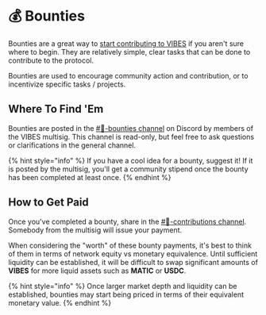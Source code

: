 # 💰 Bounties

Bounties are a great way to [start contributing to VIBES](contributing/) if you aren't sure where to begin. They are relatively simple, clear tasks that can be done to contribute to the protocol. 

Bounties are used to encourage community action and contribution, or to incentivize specific tasks / projects. 

## Where To Find 'Em

Bounties are posted in the [\#🤑-bounties channel](https://discord.gg/UmUPEcMWad) on Discord by members of the VIBES multisig. This channel is read-only, but feel free to ask questions or clarifications in the general channel.

{% hint style="info" %}
If you have a cool idea for a bounty, suggest it! If it is posted by the multisig, you'll get a community stipend once the bounty has been completed at least once.
{% endhint %}

## How to Get Paid

Once you've completed a bounty, share in the [\#💪-contributions channel](https://discord.gg/46guF9K2mK). Somebody from the multisig will issue your payment.

When considering the "worth" of these bounty payments, it's best to think of them in terms of network equity vs monetary equivalence. Until sufficient liquidity can be established, it will be difficult to swap significant amounts of **VIBES** for more liquid assets such as **MATIC** or **USDC**.

{% hint style="info" %}
Once larger market depth and liquidity can be established, bounties may start being priced in terms of their equivalent monetary value.
{% endhint %}

